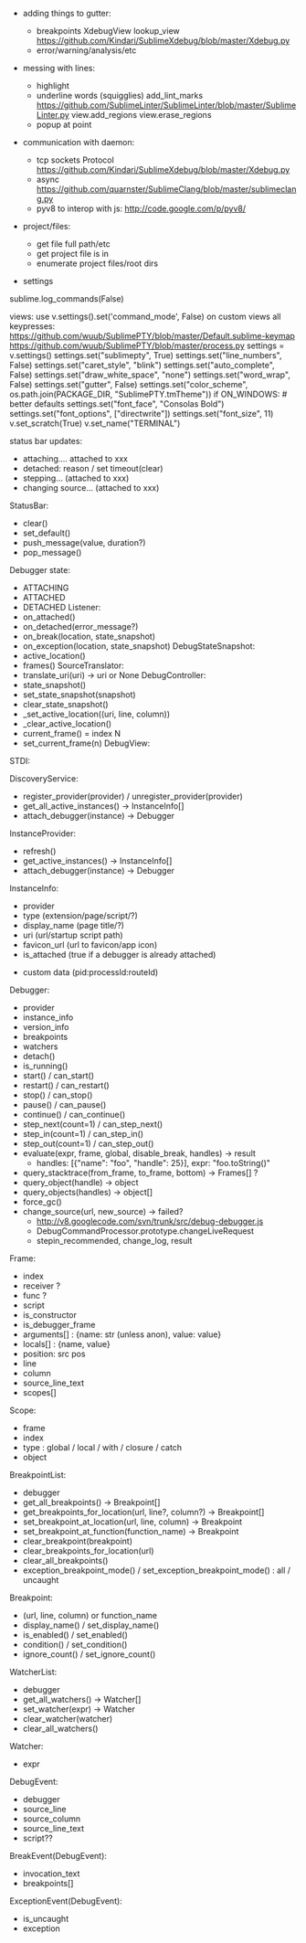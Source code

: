 * adding things to gutter:
  * breakpoints
    XdebugView
    lookup_view
    https://github.com/Kindari/SublimeXdebug/blob/master/Xdebug.py
  * error/warning/analysis/etc

* messing with lines:
  * highlight
  * underline words (squigglies)
    add_lint_marks
    https://github.com/SublimeLinter/SublimeLinter/blob/master/SublimeLinter.py
    view.add_regions
    view.erase_regions
  * popup at point

* communication with daemon:
  * tcp sockets
    Protocol
    https://github.com/Kindari/SublimeXdebug/blob/master/Xdebug.py
  * async
    https://github.com/quarnster/SublimeClang/blob/master/sublimeclang.py
  * pyv8 to interop with js:
    http://code.google.com/p/pyv8/

* project/files:
  * get file full path/etc
  * get project file is in
  * enumerate project files/root dirs

* settings


sublime.log_commands(False)

views:
use v.settings().set('command_mode', False) on custom views
all keypresses: https://github.com/wuub/SublimePTY/blob/master/Default.sublime-keymap
https://github.com/wuub/SublimePTY/blob/master/process.py
  settings = v.settings()
  settings.set("sublimepty", True)
  settings.set("line_numbers", False)
  settings.set("caret_style", "blink")
  settings.set("auto_complete", False)
  settings.set("draw_white_space", "none")
  settings.set("word_wrap", False)
  settings.set("gutter", False)
  settings.set("color_scheme", os.path.join(PACKAGE_DIR, "SublimePTY.tmTheme"))
  if ON_WINDOWS: # better defaults
      settings.set("font_face", "Consolas Bold")
      settings.set("font_options", ["directwrite"])
      settings.set("font_size", 11)
  v.set_scratch(True)
  v.set_name("TERMINAL")

status bar updates:
- attaching.... attached to xxx
- detached: reason / set timeout(clear)
- stepping... (attached to xxx)
- changing source... (attached to xxx)

StatusBar:
- clear()
- set_default()
- push_message(value, duration?)
- pop_message()


Debugger state:
- ATTACHING
- ATTACHED
- DETACHED
Listener:
- on_attached()
- on_detached(error_message?)
- on_break(location, state_snapshot)
- on_exception(location, state_snapshot)
DebugStateSnapshot:
- active_location()
- frames()
SourceTranslator:
- translate_uri(uri) -> uri or None
DebugController:
- state_snapshot()
- set_state_snapshot(snapshot)
- clear_state_snapshot()
- _set_active_location((uri, line, column))
- _clear_active_location()
- current_frame() = index N
- set_current_frame(n)
DebugView:



STDI:

DiscoveryService:
- register_provider(provider) / unregister_provider(provider)
- get_all_active_instances() -> InstanceInfo[]
- attach_debugger(instance) -> Debugger

InstanceProvider:
- refresh()
- get_active_instances() -> InstanceInfo[]
- attach_debugger(instance) -> Debugger

InstanceInfo:
- provider
- type (extension/page/script/?)
- display_name (page title/?)
- uri (url/startup script path)
- favicon_url (url to favicon/app icon)
- is_attached (true if a debugger is already attached)
+ custom data (pid:processId:routeId)

Debugger:
- provider
- instance_info
- version_info
- breakpoints
- watchers
- detach()
- is_running()
- start() / can_start()
- restart() / can_restart()
- stop() / can_stop()
- pause() / can_pause()
- continue() / can_continue()
- step_next(count=1) / can_step_next()
- step_in(count=1) / can_step_in()
- step_out(count=1) / can_step_out()
- evaluate(expr, frame, global, disable_break, handles) -> result
  - handles: [{"name": "foo", "handle": 25}], expr: "foo.toString()"
- query_stacktrace(from_frame, to_frame, bottom) -> Frames[] ?
- query_object(handle) -> object
- query_objects(handles) -> object[]
- force_gc()
- change_source(url, new_source) -> failed?
  - http://v8.googlecode.com/svn/trunk/src/debug-debugger.js
  - DebugCommandProcessor.prototype.changeLiveRequest
  - stepin_recommended, change_log, result

Frame:
- index
- receiver ?
- func ?
- script
- is_constructor
- is_debugger_frame
- arguments[] : {name: str (unless anon), value: value}
- locals[] : {name, value}
- position: src pos
- line
- column
- source_line_text
- scopes[]

Scope:
- frame
- index
- type : global / local / with / closure / catch
- object

BreakpointList:
- debugger
- get_all_breakpoints() -> Breakpoint[]
- get_breakpoints_for_location(url, line?, column?) -> Breakpoint[]
- set_breakpoint_at_location(url, line, column) -> Breakpoint
- set_breakpoint_at_function(function_name) -> Breakpoint
- clear_breakpoint(breakpoint)
- clear_breakpoints_for_location(url)
- clear_all_breakpoints()
- exception_breakpoint_mode() / set_exception_breakpoint_mode() : all / uncaught

Breakpoint:
- (url, line, column) or function_name
- display_name() / set_display_name()
- is_enabled() / set_enabled()
- condition() / set_condition()
- ignore_count() / set_ignore_count()

WatcherList:
- debugger
- get_all_watchers() -> Watcher[]
- set_watcher(expr) -> Watcher
- clear_watcher(watcher)
- clear_all_watchers()

Watcher:
- expr

DebugEvent:
- debugger
- source_line
- source_column
- source_line_text
- script??

BreakEvent(DebugEvent):
- invocation_text
- breakpoints[]

ExceptionEvent(DebugEvent):
- is_uncaught
- exception
